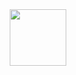 
<div align="center">
  <img src="https://github.com/user-attachments/assets/da0b5fda-3b44-4bae-b71e-4b2e55220559" height=100px width=100px />
</div>

